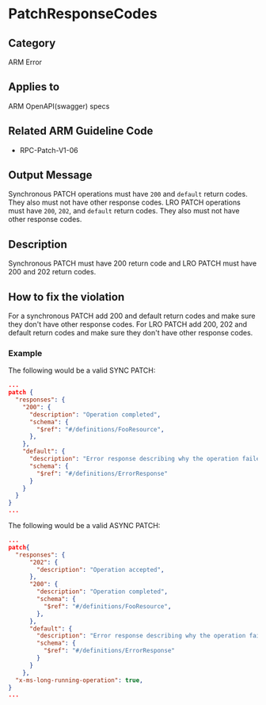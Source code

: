# PatchResponseCodes

## Category

ARM Error

## Applies to

ARM OpenAPI(swagger) specs

## Related ARM Guideline Code

- RPC-Patch-V1-06

## Output Message

Synchronous PATCH operations must have `200` and `default` return codes. They also must not have other response codes.
LRO PATCH operations must have `200`, `202`, and `default` return codes. They also must not have other response codes.

## Description

Synchronous PATCH must have 200 return code and LRO PATCH must have 200 and 202 return codes.

## How to fix the violation

For a synchronous PATCH add 200 and default return codes and make sure they don't have other response codes.
For LRO PATCH add 200, 202 and default return codes and make sure they don't have other response codes.

### Example

The following would be a valid SYNC PATCH:

```json
...
patch {
  "responses": {
    "200": {
      "description": "Operation completed",
      "schema": {
        "$ref": "#/definitions/FooResource",
      },
    },
    "default": {
      "description": "Error response describing why the operation failed.",
      "schema": {
        "$ref": "#/definitions/ErrorResponse"
      }
    }
  }
}  
...
```

The following would be a valid ASYNC PATCH:

```json
...
patch{
  "responses": {
      "202": {
        "description": "Operation accepted",
      },
      "200": {
        "description": "Operation completed",
        "schema": {
          "$ref": "#/definitions/FooResource",
        },
      },
      "default": {
        "description": "Error response describing why the operation failed.",
        "schema": {
          "$ref": "#/definitions/ErrorResponse"
        }
      }
    },
  "x-ms-long-running-operation": true,
}
...
```